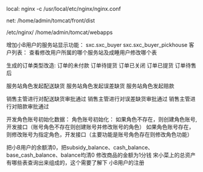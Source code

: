local:nginx -c /usr/local/etc/nginx/nginx.confnet:/home/admin/tomcat/front/dist/etc/nginx//home/admin/tomcat/webapps增加小B用户的服务站显示功能：sxc.sxc_buyersxc.sxc_buyer_pickhouse客户列表：查看修改用户所属的哪个服务站及成睡用户修改哪个表生成的订单类型改造:订单的未付款订单待提货订单已关闭订单已提货订单待售后服务站角色发起配送缺货服务站角色发起误差缺货服务站角色发起赔款销售主管进行对配送缺货审批通过销售主管进行对误差缺货审批通过销售主管进行对赔款审批通过开发角色账号初始化数据：角色账号初始化：如果角色不存在，则创建角色账号,开发接口（账号角色不存在则创建账号并修改账号的角色）如果角色账号存在，则修改账号为指定角色，开发接口（主要功能是账号角色存在则修改角色功能）把小B用户的余额清0，把subsidy_balance、cash_balance、base_cash_balance、balance均清0修改商品的金额为1分钱宋小菜上的总资产有哪些表查询出来组成的，这个需要了解下小B用户的注册